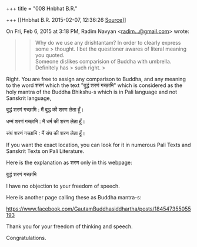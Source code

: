 +++
title = "008 Hnbhat B.R."

+++
[[Hnbhat B.R.	2015-02-07, 12:36:26 [Source](https://groups.google.com/g/samskrita/c/Lr-i7cVdt0s)]]



On Fri, Feb 6, 2015 at 3:18 PM, Radim Navyan \<[radim...@gmail.com]()\> wrote:  

> 
> > Why do we use any drishtantam? In order to clearly express some > thought. I bet the questioner awares of literal meaning you quoted.  
> Someone dislikes comparision of Buddha with umbrella. Definitely has > such right. >
> 

  

Right. You are free to assign any comparison to Buddha, and any meaning to the word शरणं which the text "बुद्धं शरणं गच्छामि" which is considered as the holy mantra of the Buddha Bhikshu-s which is in Pali language and not Sanskrit language,

  

बुद्धं शरणं गच्छामि : मैं बुद्ध की शरण लेता हूँ।

धम्मं शरणं गच्छामि : मैं धर्म की शरण लेता हूँ।

संघं शरणं गच्छामि : मैं संघ की शरण लेता हूँ।

  

If you want the exact location, you can look for it in numerous Pali Texts and Sanskrit Texts on Pali Literature.

  

Here is the explanation as शरण only in this webpage:

  

बुद्धं शरणं गच्छामि  

  

I have no objection to your freedom of speech.

  

Here is another page calling these as Buddha mantra-s:

  

<https://www.facebook.com/GautamBuddhasiddhartha/posts/184547355055193>  

  

Thank you for your freedom of thinking and speech.

  

Congratulations.

